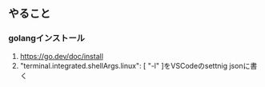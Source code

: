 ## やること
### golangインストール
1. https://go.dev/doc/install
1. "terminal.integrated.shellArgs.linux": [ "-l" ]をVSCodeのsettnig jsonに書く

### 